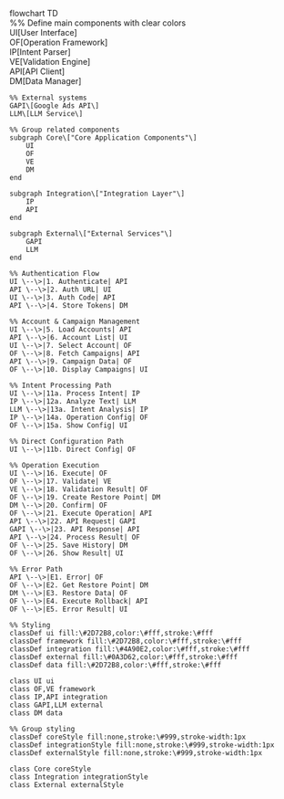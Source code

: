 flowchart TD  
    %% Define main components with clear colors  
    UI\[User Interface\]  
    OF\[Operation Framework\]  
    IP\[Intent Parser\]  
    VE\[Validation Engine\]  
    API\[API Client\]  
    DM\[Data Manager\]  
      
    %% External systems  
    GAPI\[Google Ads API\]  
    LLM\[LLM Service\]  
      
    %% Group related components  
    subgraph Core\["Core Application Components"\]  
        UI  
        OF  
        VE  
        DM  
    end  
      
    subgraph Integration\["Integration Layer"\]  
        IP  
        API  
    end  
      
    subgraph External\["External Services"\]  
        GAPI  
        LLM  
    end  
      
    %% Authentication Flow  
    UI \--\>|1. Authenticate| API  
    API \--\>|2. Auth URL| UI  
    UI \--\>|3. Auth Code| API  
    API \--\>|4. Store Tokens| DM  
      
    %% Account & Campaign Management  
    UI \--\>|5. Load Accounts| API  
    API \--\>|6. Account List| UI  
    UI \--\>|7. Select Account| OF  
    OF \--\>|8. Fetch Campaigns| API  
    API \--\>|9. Campaign Data| OF  
    OF \--\>|10. Display Campaigns| UI  
      
    %% Intent Processing Path  
    UI \--\>|11a. Process Intent| IP  
    IP \--\>|12a. Analyze Text| LLM  
    LLM \--\>|13a. Intent Analysis| IP  
    IP \--\>|14a. Operation Config| OF  
    OF \--\>|15a. Show Config| UI  
      
    %% Direct Configuration Path  
    UI \--\>|11b. Direct Config| OF  
      
    %% Operation Execution  
    UI \--\>|16. Execute| OF  
    OF \--\>|17. Validate| VE  
    VE \--\>|18. Validation Result| OF  
    OF \--\>|19. Create Restore Point| DM  
    DM \--\>|20. Confirm| OF  
    OF \--\>|21. Execute Operation| API  
    API \--\>|22. API Request| GAPI  
    GAPI \--\>|23. API Response| API  
    API \--\>|24. Process Result| OF  
    OF \--\>|25. Save History| DM  
    OF \--\>|26. Show Result| UI  
      
    %% Error Path  
    API \--\>|E1. Error| OF  
    OF \--\>|E2. Get Restore Point| DM  
    DM \--\>|E3. Restore Data| OF  
    OF \--\>|E4. Execute Rollback| API  
    OF \--\>|E5. Error Result| UI

    %% Styling  
    classDef ui fill:\#2D72B8,color:\#fff,stroke:\#fff  
    classDef framework fill:\#2D72B8,color:\#fff,stroke:\#fff  
    classDef integration fill:\#4A90E2,color:\#fff,stroke:\#fff  
    classDef external fill:\#0A3D62,color:\#fff,stroke:\#fff  
    classDef data fill:\#2D72B8,color:\#fff,stroke:\#fff  
      
    class UI ui  
    class OF,VE framework  
    class IP,API integration  
    class GAPI,LLM external  
    class DM data  
      
    %% Group styling  
    classDef coreStyle fill:none,stroke:\#999,stroke-width:1px  
    classDef integrationStyle fill:none,stroke:\#999,stroke-width:1px  
    classDef externalStyle fill:none,stroke:\#999,stroke-width:1px  
      
    class Core coreStyle  
    class Integration integrationStyle  
    class External externalStyle